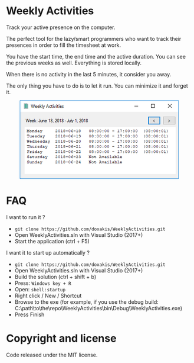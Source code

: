 # Weekly Activities

Track your active presence on the computer.

The perfect tool for the lazy/smart programmers who want to track their presences in order to fill the timesheet at work.

You have the start time, the end time and the active duration. You can see the previous weeks as well. Everything is stored locally.

When there is no activity in the last 5 minutes, it consider you away.

The only thing you have to do is to let it run. You can minimize it and forget it.

<p align="center">
    <img alt="Screenshot" src="screenshot.png" />
</p>

# FAQ

I want to run it ?

- `git clone https://github.com/doxakis/WeeklyActivities.git`
- Open WeeklyActivities.sln with Visual Studio (2017+)
- Start the application (ctrl + F5)

I want it to start up automatically ?

- `git clone https://github.com/doxakis/WeeklyActivities.git`
- Open WeeklyActivities.sln with Visual Studio (2017+)
- Build the solution (ctrl + shift + b)
- Press: `Windows key + R`
- Open: `shell:startup`
- Right click / New / Shortcut
- Browse to the exe (for example, if you use the debug build: C:\path\to\the\repo\WeeklyActivities\bin\Debug\WeeklyActivities.exe)
- Press Finish

# Copyright and license
Code released under the MIT license.